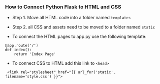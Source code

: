 ### How to Connect Python Flask to HTML and CSS
- Step 1. Move all HTML code into a folder named `templates`
- Step 2. all CSS and assets need to be moved to a folder named `static`

- To connect the HTML pages to app.py use the following template:
```
@app.route('/')
def index():
    return 'Index Page'
```

- To connect CSS to HTML add this link to `<head>`
```
 <link rel="stylesheet" href="{{ url_for('static', filename='style.css') }}">
```
